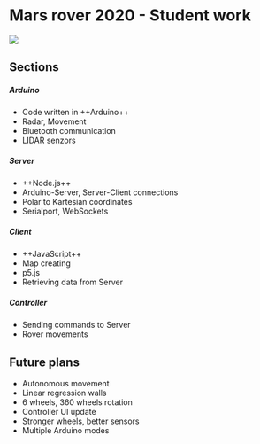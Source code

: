# Mars rover 2020 - Student work

<img src="http://dennikc.sk/mars-rover-pictures/rover.jpg">

## Sections
##### Arduino
- Code written in ++Arduino++
- Radar, Movement
- Bluetooth communication
- LIDAR senzors
        
##### Server
- ++Node.js++
- Arduino-Server, Server-Client connections
- Polar to Kartesian coordinates
- Serialport, WebSockets
        
##### Client
- ++JavaScript++
- Map creating
- p5.js
- Retrieving data from Server
        
##### Controller
- Sending commands to Server
- Rover movements

## Future plans
- Autonomous movement
- Linear regression walls
- 6 wheels, 360 wheels rotation
- Controller UI update
- Stronger wheels, better sensors
- Multiple Arduino modes
